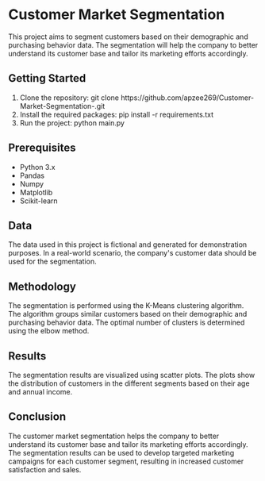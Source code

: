 
<body>
    <h1>Customer Market Segmentation</h1>
    <p>This project aims to segment customers based on their demographic and purchasing behavior data. The segmentation will help the company to better understand its customer base and tailor its marketing efforts accordingly.</p>
    <h2>Getting Started</h2>
    <ol>
      <li>Clone the repository: git clone https://github.com/apzee269/Customer-Market-Segmentation-.git</li>
      <li>Install the required packages: pip install -r requirements.txt</li>
      <li>Run the project: python main.py</li>
    </ol>
    <h2>Prerequisites</h2>
    <ul>
      <li>Python 3.x</li>
      <li>Pandas</li>
      <li>Numpy</li>
      <li>Matplotlib</li>
      <li>Scikit-learn</li>
    </ul>
    <h2>Data</h2>
    <p>The data used in this project is fictional and generated for demonstration purposes. In a real-world scenario, the company's customer data should be used for the segmentation.</p>
    <h2>Methodology</h2>
    <p>The segmentation is performed using the K-Means clustering algorithm. The algorithm groups similar customers based on their demographic and purchasing behavior data. The optimal number of clusters is determined using the elbow method.</p>
    <h2>Results</h2>
    <p>The segmentation results are visualized using scatter plots. The plots show the distribution of customers in the different segments based on their age and annual income.</p>
    <h2>Conclusion</h2>
    <p>The customer market segmentation helps the company to better understand its customer base and tailor its marketing efforts accordingly. The segmentation results can be used to develop targeted marketing campaigns for each customer segment, resulting in increased customer satisfaction and sales.</p>
  </body>
